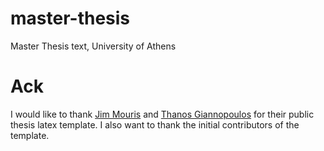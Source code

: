 # master-thesis
Master Thesis text, University of Athens

# Ack

I would like to thank [Jim Mouris](https://github.com/jimouris/) and [Thanos Giannopoulos](https://github.com/thanosgn)
for their public thesis latex template. I also want to thank the initial contributors of the template.
